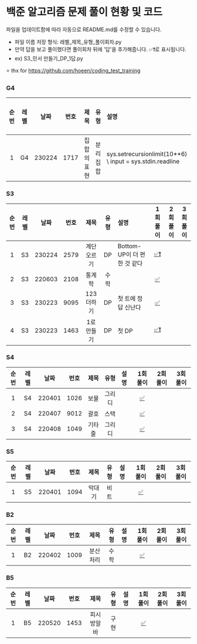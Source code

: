 # 백준 알고리즘 문제 풀이 현황 및 코드

파일을 업데이트함에 따라 자동으로 README.md를 수정할 수 있습니다.
- 파일 이름 저장 형식: 레벨_제목_유형_풀이회차.py
- 만약 답을 보고 풀이했다면 풀이회차 뒤에 '답'을 추가해줍니다. ✅❗로 표시됩니다.
- ex) S3_민서 만들기_DP_1답.py

⭐ thx for https://github.com/hoeen/coding_test_training

### G4
| 순번 | 레벨 | 날짜 | 번호 | 제목 | 유형 | 설명 | 1회 풀이 | 2회 풀이 | 3회 풀이 |
| :---: | :---: | :---: | :---: | :---: | :---: | :--- | :---: | :---: | :---: |
| 1 | G4 | 230224 | 1717 | 집합의표현 | 분리집합 | sys.setrecursionlimit(10**6) \ input = sys.stdin.readline | [✅❗️](https://github.com/imkmsh/Coding_test/blob/master/solution_code/G4_230224_1717_집합의표현_분리집합_1답.py) |  |  |
### S3
| 순번 | 레벨 | 날짜 | 번호 | 제목 | 유형 | 설명 | 1회 풀이 | 2회 풀이 | 3회 풀이 |
| :---: | :---: | :---: | :---: | :---: | :---: | :--- | :---: | :---: | :---: |
| 1 | S3 | 230224 | 2579 | 계단오르기 | DP | Bottom-UP이 더 편한 것 같다 | [✅❗️](https://github.com/imkmsh/Coding_test/blob/master/solution_code/S3_230224_2579_계단오르기_DP_1답.py) |  |  |
| 2 | S3 | 220603 | 2108 | 통계학 | 수학 |  | [✅](https://github.com/imkmsh/Coding_test/blob/master/solution_code/S3_220603_2108_통계학_수학_1.py) |  |  |
| 3 | S3 | 230223 | 9095 | 123더하기 | DP | 첫 트에 정답 신난다 | [✅](https://github.com/imkmsh/Coding_test/blob/master/solution_code/S3_230223_9095_123더하기_DP_1.py) |  |  |
| 4 | S3 | 230223 | 1463 | 1로만들기 | DP | 첫 DP | [✅❗️](https://github.com/imkmsh/Coding_test/blob/master/solution_code/S3_230223_1463_1로만들기_DP_1답.py) |  |  |
### S4
| 순번 | 레벨 | 날짜 | 번호 | 제목 | 유형 | 설명 | 1회 풀이 | 2회 풀이 | 3회 풀이 |
| :---: | :---: | :---: | :---: | :---: | :---: | :--- | :---: | :---: | :---: |
| 1 | S4 | 220401 | 1026 | 보물 | 그리디 |  | [✅](https://github.com/imkmsh/Coding_test/blob/master/solution_code/S4_220401_1026_보물_그리디_1.py) |  |  |
| 2 | S4 | 220407 | 9012 | 괄호 | 스택 |  | [✅](https://github.com/imkmsh/Coding_test/blob/master/solution_code/S4_220407_9012_괄호_스택_1.py) |  |  |
| 3 | S4 | 220408 | 1049 | 기타줄 | 그리디 |  | [✅](https://github.com/imkmsh/Coding_test/blob/master/solution_code/S4_220408_1049_기타줄_그리디_1.py) |  |  |
### S5
| 순번 | 레벨 | 날짜 | 번호 | 제목 | 유형 | 설명 | 1회 풀이 | 2회 풀이 | 3회 풀이 |
| :---: | :---: | :---: | :---: | :---: | :---: | :--- | :---: | :---: | :---: |
| 1 | S5 | 220401 | 1094 | 막대기 | 비트 |  | [✅](https://github.com/imkmsh/Coding_test/blob/master/solution_code/S5_220401_1094_막대기_비트_1.py) |  |  |
### B2
| 순번 | 레벨 | 날짜 | 번호 | 제목 | 유형 | 설명 | 1회 풀이 | 2회 풀이 | 3회 풀이 |
| :---: | :---: | :---: | :---: | :---: | :---: | :--- | :---: | :---: | :---: |
| 1 | B2 | 220402 | 1009 | 분산처리 | 수학 |  | [✅](https://github.com/imkmsh/Coding_test/blob/master/solution_code/B2_220402_1009_분산처리_수학_1.py) |  |  |
### B5
| 순번 | 레벨 | 날짜 | 번호 | 제목 | 유형 | 설명 | 1회 풀이 | 2회 풀이 | 3회 풀이 |
| :---: | :---: | :---: | :---: | :---: | :---: | :--- | :---: | :---: | :---: |
| 1 | B5 | 220520 | 1453 | 피시방알바 | 구현 |  | [✅](https://github.com/imkmsh/Coding_test/blob/master/solution_code/B5_220520_1453_피시방알바_구현_1.py) |  |  |
